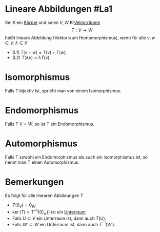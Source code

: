 # Lineare Abbildungen #La1 
Sei K ein [Körper](K%C3%B6rper.md) und seien $V,W$ K-[Vektorräume](Vektorraum.md)
$$T:V\to W$$ heißt lineare Abbildung (Vektorraum Homomorphismus), wenn für alle $v,w\in V,\lambda \in K$
- (L1) $T(v+w)=T(v)+T(w)$.
- (L2) $T(\lambda v)=\lambda T(v)$

# Isomorphismus
Falls T bijektiv ist, spricht man von einem Isomorphismus.
# Endomorphismus
Falls T $V=W$, so ist T ein Endomorphismus.
# Automorphismus
Falls T sowohl ein Endomorphismus als auch ein Isomorphismus ist, so nennt man T einen Automorphismus.

# Bemerkungen
Es folgt für alle linearen Abbildungen T
- $T(0_V)=0_W$
- $\ker(T)=T^{-1}(\{0_w\})$ ist ein [Unterraum](Unterraum.md)
- Falls $U\subset V$ ein Unterraum ist, dann auch  $T(U)$.
- Falls $W'\subset W$ ein Unterraum ist, dann auch  $T^{-1}(W')$.
